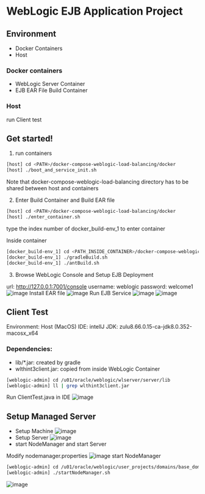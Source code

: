 # WebLogic EJB Application Project

## Environment

- Docker Containers
- Host

### Docker containers

- WebLogic Server Container
- EJB EAR File Build Container

### Host

run Client test

## Get started!

1. run containers
```sh
[host] cd <PATH>/docker-compose-weblogic-load-balancing/docker
[host] ./boot_and_service_init.sh
```
Note that docker-compose-weblogic-load-balancing directory has to be shared between host and containers

2. Enter Build Container and Build EAR file
```sh
[host] cd <PATH>/docker-compose-weblogic-load-balancing/docker
[host] ./enter_container.sh
```
type the index number of docker_build-env_1 to enter container

Inside container
```sh
[docker_build-env_1] cd <PATH_INSIDE_CONTAINER>/docker-compose-weblogic-load-balancing/ejb-project/WebLogicEJB
[docker_build-env_1] ./gradleBuild.sh
[docker_build-env_1] ./antBuild.sh
```

3. Browse WebLogic Console and Setup EJB Deployment

url: http://127.0.0.1:7001/console
username: weblogic
password: welcome1
![image](https://user-images.githubusercontent.com/36653598/203979125-46a1983f-48c6-4ce2-a159-86a3b5555916.png)
Install EAR file
![image](https://user-images.githubusercontent.com/36653598/203979593-08812c8e-0bd4-4111-8606-8b13cc8c5279.png)
Run EJB Service
![image](https://user-images.githubusercontent.com/36653598/203980788-0f3c3851-8d0b-4214-b865-5aa73c171450.png)
![image](https://user-images.githubusercontent.com/36653598/203980902-abf7e899-7eaf-4dfe-8573-e064d86332c3.png)

## Client Test
Environment: Host (MacOS)
IDE: intellJ
JDK: zulu8.66.0.15-ca-jdk8.0.352-macosx_x64
### Dependencies:
- lib/*.jar: created by gradle
- wlthint3client.jar: copied from inside WebLogic Container 
```sh
[weblogic-admin] cd /u01/oracle/weblogic/wlserver/server/lib
[weblogic-admin] ll | grep wlthint3client.jar
```

Run ClientTest.java in IDE
![image](https://user-images.githubusercontent.com/36653598/203983696-1be9daba-d812-41b2-8898-205a2c2ad520.png)

## Setup Managed Server
- Setup Machine
![image](https://user-images.githubusercontent.com/36653598/204074461-e2e5fbb2-1400-4c0f-9129-c741f91a0a32.png)
- Setup Server
![image](https://user-images.githubusercontent.com/36653598/204074496-257a7823-9826-4a5c-9ca2-e4405f36b082.png)
- start NodeManager and start Server

Modify nodemanager.properties
![image](https://user-images.githubusercontent.com/36653598/204074557-f985220c-932b-46f8-95f7-cfda16e32ddc.png)
start NodeManager
```sh
[weblogic-admin] cd /u01/oracle/weblogic/user_projects/domains/base_domain/bin
[weblogic-admin] ./startNodeManager.sh
```
![image](https://user-images.githubusercontent.com/36653598/204074597-88bc6193-9a03-4736-817b-a6a267f1f3ff.png)


